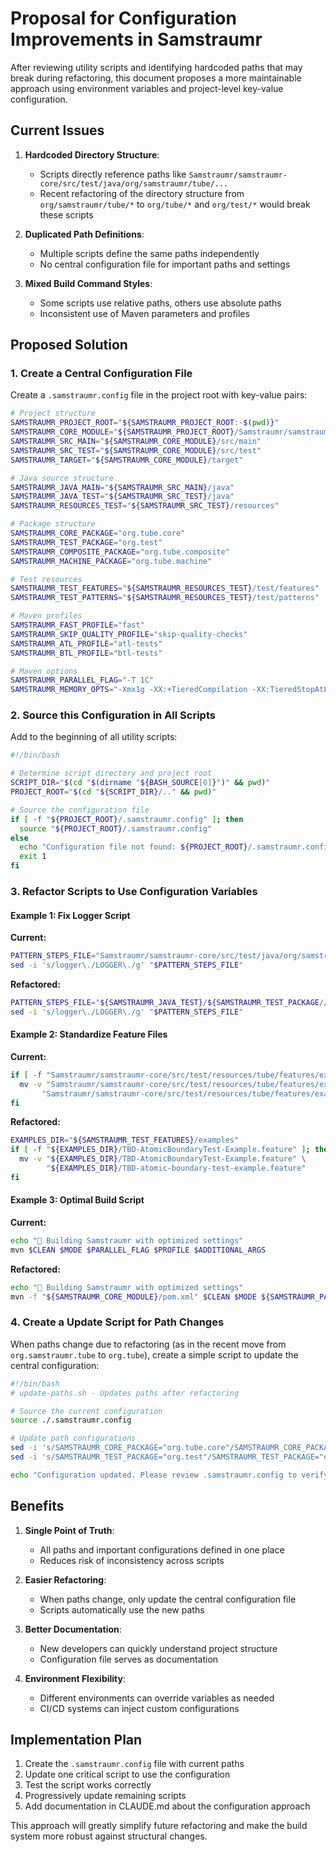 # Proposal for Configuration Improvements in Samstraumr

After reviewing utility scripts and identifying hardcoded paths that may break during refactoring, this document proposes a more maintainable approach using environment variables and project-level key-value configuration.

## Current Issues

1. **Hardcoded Directory Structure**:
   - Scripts directly reference paths like `Samstraumr/samstraumr-core/src/test/java/org/samstraumr/tube/...`
   - Recent refactoring of the directory structure from `org/samstraumr/tube/*` to `org/tube/*` and `org/test/*` would break these scripts

2. **Duplicated Path Definitions**:
   - Multiple scripts define the same paths independently
   - No central configuration file for important paths and settings

3. **Mixed Build Command Styles**:
   - Some scripts use relative paths, others use absolute paths
   - Inconsistent use of Maven parameters and profiles

## Proposed Solution

### 1. Create a Central Configuration File

Create a `.samstraumr.config` file in the project root with key-value pairs:

```bash
# Project structure
SAMSTRAUMR_PROJECT_ROOT="${SAMSTRAUMR_PROJECT_ROOT:-$(pwd)}"
SAMSTRAUMR_CORE_MODULE="${SAMSTRAUMR_PROJECT_ROOT}/Samstraumr/samstraumr-core"
SAMSTRAUMR_SRC_MAIN="${SAMSTRAUMR_CORE_MODULE}/src/main"
SAMSTRAUMR_SRC_TEST="${SAMSTRAUMR_CORE_MODULE}/src/test"
SAMSTRAUMR_TARGET="${SAMSTRAUMR_CORE_MODULE}/target"

# Java source structure
SAMSTRAUMR_JAVA_MAIN="${SAMSTRAUMR_SRC_MAIN}/java"
SAMSTRAUMR_JAVA_TEST="${SAMSTRAUMR_SRC_TEST}/java"
SAMSTRAUMR_RESOURCES_TEST="${SAMSTRAUMR_SRC_TEST}/resources"

# Package structure
SAMSTRAUMR_CORE_PACKAGE="org.tube.core"
SAMSTRAUMR_TEST_PACKAGE="org.test"
SAMSTRAUMR_COMPOSITE_PACKAGE="org.tube.composite"
SAMSTRAUMR_MACHINE_PACKAGE="org.tube.machine"

# Test resources
SAMSTRAUMR_TEST_FEATURES="${SAMSTRAUMR_RESOURCES_TEST}/test/features"
SAMSTRAUMR_TEST_PATTERNS="${SAMSTRAUMR_RESOURCES_TEST}/test/patterns"

# Maven profiles
SAMSTRAUMR_FAST_PROFILE="fast"
SAMSTRAUMR_SKIP_QUALITY_PROFILE="skip-quality-checks"
SAMSTRAUMR_ATL_PROFILE="atl-tests"
SAMSTRAUMR_BTL_PROFILE="btl-tests"

# Maven options
SAMSTRAUMR_PARALLEL_FLAG="-T 1C"
SAMSTRAUMR_MEMORY_OPTS="-Xmx1g -XX:+TieredCompilation -XX:TieredStopAtLevel=1"
```

### 2. Source this Configuration in All Scripts

Add to the beginning of all utility scripts:

```bash
#!/bin/bash

# Determine script directory and project root
SCRIPT_DIR="$(cd "$(dirname "${BASH_SOURCE[0]}")" && pwd)"
PROJECT_ROOT="$(cd "${SCRIPT_DIR}/.." && pwd)"

# Source the configuration file
if [ -f "${PROJECT_ROOT}/.samstraumr.config" ]; then
  source "${PROJECT_ROOT}/.samstraumr.config"
else
  echo "Configuration file not found: ${PROJECT_ROOT}/.samstraumr.config"
  exit 1
fi
```

### 3. Refactor Scripts to Use Configuration Variables

#### Example 1: Fix Logger Script

**Current:**
```bash
PATTERN_STEPS_FILE="Samstraumr/samstraumr-core/src/test/java/org/samstraumr/tube/steps/PatternSteps.java"
sed -i 's/logger\./LOGGER\./g' "$PATTERN_STEPS_FILE"
```

**Refactored:**
```bash
PATTERN_STEPS_FILE="${SAMSTRAUMR_JAVA_TEST}/${SAMSTRAUMR_TEST_PACKAGE//./\/}/steps/PatternSteps.java"
sed -i 's/logger\./LOGGER\./g' "$PATTERN_STEPS_FILE"
```

#### Example 2: Standardize Feature Files

**Current:**
```bash
if [ -f "Samstraumr/samstraumr-core/src/test/resources/tube/features/examples/TBD-AtomicBoundaryTest-Example.feature" ]; then
  mv -v "Samstraumr/samstraumr-core/src/test/resources/tube/features/examples/TBD-AtomicBoundaryTest-Example.feature" \
       "Samstraumr/samstraumr-core/src/test/resources/tube/features/examples/TBD-atomic-boundary-test-example.feature"
fi
```

**Refactored:**
```bash
EXAMPLES_DIR="${SAMSTRAUMR_TEST_FEATURES}/examples"
if [ -f "${EXAMPLES_DIR}/TBD-AtomicBoundaryTest-Example.feature" ]; then
  mv -v "${EXAMPLES_DIR}/TBD-AtomicBoundaryTest-Example.feature" \
        "${EXAMPLES_DIR}/TBD-atomic-boundary-test-example.feature"
fi
```

#### Example 3: Optimal Build Script

**Current:**
```bash
echo "🚀 Building Samstraumr with optimized settings"
mvn $CLEAN $MODE $PARALLEL_FLAG $PROFILE $ADDITIONAL_ARGS
```

**Refactored:**
```bash
echo "🚀 Building Samstraumr with optimized settings"
mvn -f "${SAMSTRAUMR_CORE_MODULE}/pom.xml" $CLEAN $MODE ${SAMSTRAUMR_PARALLEL_FLAG} $PROFILE $ADDITIONAL_ARGS
```

### 4. Create a Update Script for Path Changes

When paths change due to refactoring (as in the recent move from `org.samstraumr.tube` to `org.tube`), create a simple script to update the central configuration:

```bash
#!/bin/bash
# update-paths.sh - Updates paths after refactoring

# Source the current configuration
source ./.samstraumr.config

# Update path configurations
sed -i 's/SAMSTRAUMR_CORE_PACKAGE="org.tube.core"/SAMSTRAUMR_CORE_PACKAGE="org.newpath.core"/g' ./.samstraumr.config
sed -i 's/SAMSTRAUMR_TEST_PACKAGE="org.test"/SAMSTRAUMR_TEST_PACKAGE="org.newpath.test"/g' ./.samstraumr.config

echo "Configuration updated. Please review .samstraumr.config to verify changes."
```

## Benefits

1. **Single Point of Truth**: 
   - All paths and important configurations defined in one place
   - Reduces risk of inconsistency across scripts

2. **Easier Refactoring**:
   - When paths change, only update the central configuration file
   - Scripts automatically use the new paths

3. **Better Documentation**:
   - New developers can quickly understand project structure
   - Configuration file serves as documentation

4. **Environment Flexibility**:
   - Different environments can override variables as needed
   - CI/CD systems can inject custom configurations

## Implementation Plan

1. Create the `.samstraumr.config` file with current paths
2. Update one critical script to use the configuration
3. Test the script works correctly
4. Progressively update remaining scripts
5. Add documentation in CLAUDE.md about the configuration approach

This approach will greatly simplify future refactoring and make the build system more robust against structural changes.